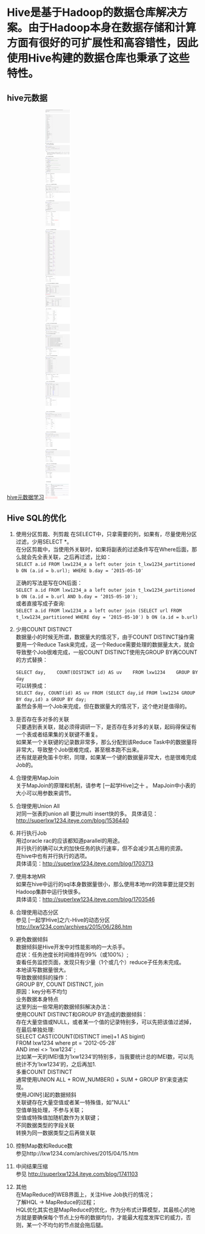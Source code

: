# Hive是基于Hadoop的数据仓库解决方案。由于Hadoop本身在数据存储和计算方面有很好的可扩展性和高容错性，因此使用Hive构建的数据仓库也秉承了这些特性。
## hive元数据  
[hive元数据学习](http://lxw1234.com/archives/2015/07/378.htm)
![image](https://github.com/Monkey5030/greenplum-record/blob/main/image/hive%E5%85%83%E6%95%B0%E6%8D%AE.png)  


## Hive SQL的优化  
1. 使用分区剪裁、列剪裁
在SELECT中，只拿需要的列，如果有，尽量使用分区过滤，少用SELECT *。  
在分区剪裁中，当使用外关联时，如果将副表的过滤条件写在Where后面，那么就会先全表关联，之后再过滤，比如：  
`SELECT a.id
FROM lxw1234_a a
left outer join t_lxw1234_partitioned b
ON (a.id = b.url);
WHERE b.day = ‘2015-05-10′`

    正确的写法是写在ON后面：  
    `
    SELECT a.id
    FROM lxw1234_a a
    left outer join t_lxw1234_partitioned b
    ON (a.id = b.url AND b.day = ‘2015-05-10′);
    `  
    或者直接写成子查询:  
    `SELECT a.id
    FROM lxw1234_a a
    left outer join (SELECT url FROM t_lxw1234_partitioned WHERE day = ‘2015-05-10′) b
    ON (a.id = b.url)`

2. 少用COUNT DISTINCT  
    数据量小的时候无所谓，数据量大的情况下，由于COUNT DISTINCT操作需要用一个Reduce Task来完成，这一个Reduce需要处理的数据量太大，就会导致整个Job很难完成，一般COUNT DISTINCT使用先GROUP BY再COUNT的方式替换：  

    `SELECT day,    COUNT(DISTINCT id) AS uv    FROM lxw1234    GROUP BY day`  
    可以转换成：  
    `SELECT day,
    COUNT(id) AS uv
    FROM (SELECT day,id FROM lxw1234 GROUP BY day,id) a
    GROUP BY day;`  
    虽然会多用一个Job来完成，但在数据量大的情况下，这个绝对是值得的。

3. 是否存在多对多的关联    
  只要遇到表关联，就必须得调研一下，是否存在多对多的关联，起码得保证有一个表或者结果集的关联键不重复。  
  如果某一个关联键的记录数非常多，那么分配到该Reduce Task中的数据量将非常大，导致整个Job很难完成，甚至根本跑不出来。  
  还有就是避免笛卡尔积，同理，如果某一个键的数据量非常大，也是很难完成Job的。  

4. 合理使用MapJoin  
  关于MapJoin的原理和机制，请参考 [一起学Hive]之十 。
  MapJoin中小表的大小可以用参数来调节。

5. 合理使用Union All  
  对同一张表的union all 要比multi insert快的多。
  具体请见：http://superlxw1234.iteye.com/blog/1536440

6. 并行执行Job  
  用过oracle rac的应该都知道parallel的用途。  
  并行执行的确可以大的加快任务的执行速率，但不会减少其占用的资源。  
  在hive中也有并行执行的选项。  
  具体请见：http://superlxw1234.iteye.com/blog/1703713  
  
7. 使用本地MR  
  如果在hive中运行的sql本身数据量很小，那么使用本地mr的效率要比提交到Hadoop集群中运行快很多。  
  具体请见：http://superlxw1234.iteye.com/blog/1703546  

8. 合理使用动态分区  
  参见 [一起学Hive]之六-Hive的动态分区  
  http://lxw1234.com/archives/2015/06/286.htm  
  
9. 避免数据倾斜  
  数据倾斜是Hive开发中对性能影响的一大杀手。  
  症状：任务迚度长时间维持在99%（或100%）;  
  查看任务监控页面，发现只有少量（1个或几个）reduce子任务未完成。  
  本地读写数据量很大。  
  导致数据倾斜的操作：  
  GROUP BY, COUNT DISTINCT, join  
  原因：key分布不均匀  
  业务数据本身特点  
  这里列出一些常用的数据倾斜解决办法：  
  使用COUNT DISTINCT和GROUP BY造成的数据倾斜：  
  存在大量空值或NULL，或者某一个值的记录特别多，可以先把该值过滤掉，在最后单独处理:  
  SELECT CAST(COUNT(DISTINCT imei)+1 AS bigint)  
  FROM lxw1234 where pt = ‘2012-05-28′  
  AND imei <> ‘lxw1234′ ;  
  比如某一天的IMEI值为’lxw1234’的特别多，当我要统计总的IMEI数，可以先统计不为’lxw1234’的，之后再加1.  
  多重COUNT DISTINCT  
  通常使用UNION ALL + ROW_NUMBER() + SUM + GROUP BY来变通实现。  
  使用JOIN引起的数据倾斜  
  关联键存在大量空值或者某一特殊值，如”NULL”  
  空值单独处理，不参与关联；  
  空值或特殊值加随机数作为关联键；  
  不同数据类型的字段关联  
  转换为同一数据类型之后再做关联  
10. 控制Map数和Reduce数  
  参见http://lxw1234.com/archives/2015/04/15.htm  
  
11. 中间结果压缩  
  参见 http://superlxw1234.iteye.com/blog/1741103  
  
12. 其他  
  在MapReduce的WEB界面上，关注Hive Job执行的情况；  
  了解HQL -> MapReduce的过程；  
  HQL优化其实也是MapReduce的优化，作为分布式计算模型，其最核心的地方就是要确保每个节点上分布的数据均匀，才能最大程度发挥它的威力，否则，某一个不均匀的节点就会拖后腿。  
